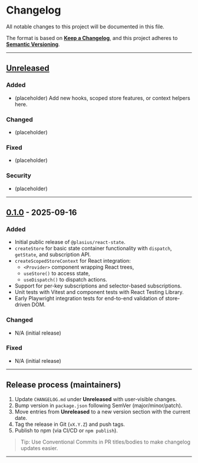 

# Changelog

All notable changes to this project will be documented in this file.

The format is based on **[Keep a Changelog](https://keepachangelog.com/en/1.1.0/)**, and this project adheres to **[Semantic Versioning](https://semver.org/spec/v2.0.0.html)**.

---

## [Unreleased]
### Added
- (placeholder) Add new hooks, scoped store features, or context helpers here.

### Changed
- (placeholder)

### Fixed
- (placeholder)

### Security
- (placeholder)

---

## [0.1.0] - 2025-09-16
### Added
- Initial public release of `@plasius/react-state`.
- `createStore` for basic state container functionality with `dispatch`, `getState`, and subscription API.
- `createScopedStoreContext` for React integration:
  - `<Provider>` component wrapping React trees,
  - `useStore()` to access state,
  - `useDispatch()` to dispatch actions.
- Support for per-key subscriptions and selector-based subscriptions.
- Unit tests with Vitest and component tests with React Testing Library.
- Early Playwright integration tests for end-to-end validation of store-driven DOM.

### Changed
- N/A (initial release)

### Fixed
- N/A (initial release)

---

## Release process (maintainers)
1. Update `CHANGELOG.md` under **Unreleased** with user‑visible changes.
2. Bump version in `package.json` following SemVer (major/minor/patch).
3. Move entries from **Unreleased** to a new version section with the current date.
4. Tag the release in Git (`vX.Y.Z`) and push tags.
5. Publish to npm (via CI/CD or `npm publish`).

> Tip: Use Conventional Commits in PR titles/bodies to make changelog updates easier.

---

[Unreleased]: https://github.com/Plasius-LTD/react-state/compare/v0.1.0...HEAD
[0.1.0]: https://github.com/Plasius-LTD/react-state/releases/tag/v0.1.0